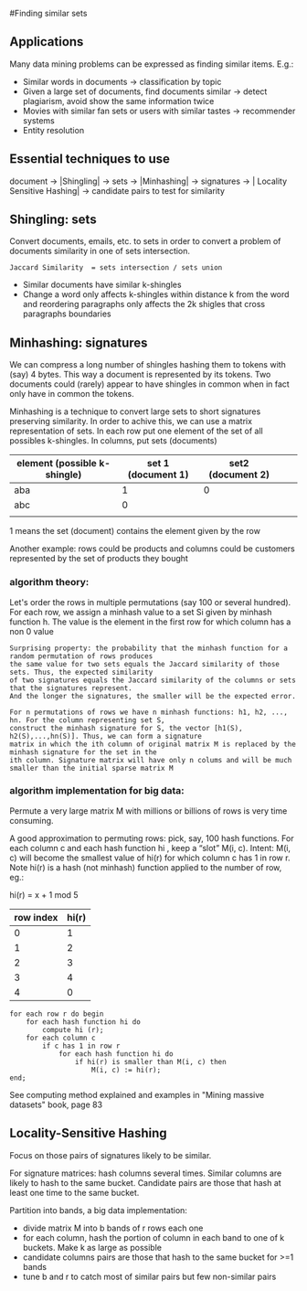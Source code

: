 #Finding similar sets

## Applications
Many data mining problems can be expressed as finding similar items. E.g.: 

- Similar words in documents -> classification by topic
- Given a large set of documents, find documents similar -> detect plagiarism, avoid show the same information twice  
- Movies with similar fan sets or users with similar tastes -> recommender systems 
- Entity resolution

## Essential techniques to use

document -> |Shingling| -> sets -> |Minhashing| -> signatures -> | Locality Sensitive Hashing| -> candidate pairs to test for similarity


## Shingling: sets
Convert documents, emails, etc. to sets in order to convert a problem of documents similarity in one of sets intersection. 

```
Jaccard Similarity  = sets intersection / sets union
```

- Similar documents have similar k-shingles
- Change a word only affects k-shingles within distance k from the word and reordering paragraphs only affects the 2k shigles that cross paragraphs boundaries  


## Minhashing: signatures
We can compress a long number of shingles hashing them to tokens with (say) 4 bytes. This way a document is represented by its tokens. Two documents could (rarely) appear to have shingles in common when in fact only have in common the tokens. 

Minhashing is a technique to convert large sets to short signatures preserving similarity. In order to achive this, we can use a matrix representation of sets. In each row put one element of the set of all possibles k-shingles. In columns, put sets (documents) 

| element (possible k-shingle) | set 1 (document 1) | set2 (document 2) |   |   |
|------------------------------|--------------------|-------------------|---|---|
| aba                          | 1                  | 0                 |   |   |
| abc                          | 0                  |                   |   |   |
|                              |                    |                   |   |   |

1 means the set (document) contains the element given by the row

Another example: rows could be products and columns could be customers represented by the set of products they bought

### algorithm theory: 
Let's order the rows in multiple permutations (say 100 or several hundred). For each row, we assign a minhash value to a set Si given by minhash function h. The value is the element in the first row for which column has a non 0 value  

```
Surprising property: the probability that the minhash function for a random permutation of rows produces 
the same value for two sets equals the Jaccard similarity of those sets. Thus, the expected similarity 
of two signatures equals the Jaccard similarity of the columns or sets that the signatures represent. 
And the longer the signatures, the smaller will be the expected error.  

For n permutations of rows we have n minhash functions: h1, h2, ..., hn. For the column representing set S, 
construct the minhash signature for S, the vector [h1(S), h2(S),...,hn(S)]. Thus, we can form a signature 
matrix in which the ith column of original matrix M is replaced by the minhash signature for the set in the 
ith column. Signature matrix will have only n colums and will be much smaller than the initial sparse matrix M
```

### algorithm implementation for big data: 
Permute a very large matrix M with millions or billions of rows is very time consuming. 

A good approximation to permuting rows: pick, say, 100 hash functions. For each column c and each hash function hi , keep a “slot” M(i, c). Intent: M(i, c) will become the smallest value of hi(r) for which column c has 1 in row r. Note hi(r) is a hash (not minhash) function applied to the number of row, eg.: 

hi(r) = x + 1 mod 5 

| row index | hi(r) |
|-----------|-------|
| 0         | 1     |
| 1         | 2     |
| 2         | 3     |
| 3         | 4     |
| 4         | 0     |

```
for each row r do begin
    for each hash function hi do
        compute hi (r);
    for each column c
        if c has 1 in row r
            for each hash function hi do
                if hi(r) is smaller than M(i, c) then
                    M(i, c) := hi(r);
end;
```

See computing method explained and examples in "Mining massive datasets" book, page 83 


## Locality-Sensitive Hashing 
Focus on those pairs of signatures likely to be similar. 

For signature matrices: hash columns several times. Similar columns are likely to hash to the same bucket. Candidate pairs are those that hash at least one time to the same bucket. 

Partition into bands, a big data implementation: 
- divide matrix M into b bands of r rows each one
- for each column, hash the portion of column in each band to one of k buckets. Make k as large as possible
- candidate columns pairs are those that hash to the same bucket for >=1 bands
- tune b and r to catch most of similar pairs but few non-similar pairs



